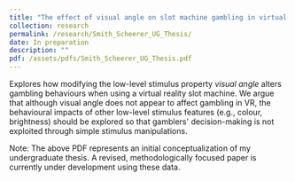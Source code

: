 ```yaml
---
title: "The effect of visual angle on slot machine gambling in virtual reality"
collection: research
permalink: /research/Smith_Scheerer_UG_Thesis/
date: In preparation
description: ""
pdf: /assets/pdfs/Smith_Scheerer_UG_Thesis.pdf
---
```


Explores how modifying the low-level stimulus property *visual angle* alters gambling behaviours when using a virtual reality slot machine. We argue that although visual angle does not appear to affect gambling in VR, the behavioural impacts of other low-level stimulus features (e.g., colour, brightness) should be explored so that gamblers' decision-making is not exploited through simple stimulus manipulations.

Note: The above PDF represents an initial conceptualization of my undergraduate thesis. A revised, methodologically focused paper is currently under development using these data.
